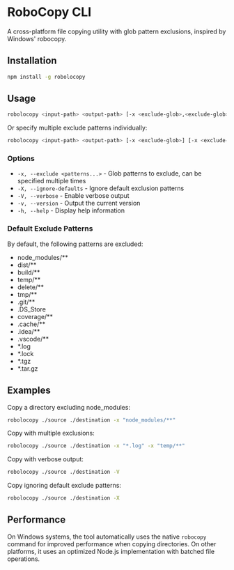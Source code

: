 # RoboCopy CLI

A cross-platform file copying utility with glob pattern exclusions, inspired by Windows' robocopy.

## Installation

```bash
npm install -g robolocopy
```

## Usage

```bash
robolocopy <input-path> <output-path> [-x <exclude-glob>,<exclude-glob>,...] [-X] [-V]
```

Or specify multiple exclude patterns individually:

```bash
robolocopy <input-path> <output-path> [-x <exclude-glob>] [-x <exclude-glob>]
```

### Options

- `-x, --exclude <patterns...>` - Glob patterns to exclude, can be specified multiple times
- `-X, --ignore-defaults` - Ignore default exclusion patterns
- `-V, --verbose` - Enable verbose output
- `-v, --version` - Output the current version
- `-h, --help` - Display help information

### Default Exclude Patterns

By default, the following patterns are excluded:

- node_modules/**
- dist/**
- build/**
- temp/**
- delete/**
- tmp/**
- .git/**
- .DS_Store
- coverage/**
- .cache/**
- .idea/**
- .vscode/**
- *.log
- *.lock
- *.tgz
- *.tar.gz

## Examples

Copy a directory excluding node_modules:
```bash
robolocopy ./source ./destination -x "node_modules/**"
```

Copy with multiple exclusions:
```bash
robolocopy ./source ./destination -x "*.log" -x "temp/**"
```

Copy with verbose output:
```bash
robolocopy ./source ./destination -V
```

Copy ignoring default exclude patterns:
```bash
robolocopy ./source ./destination -X
```

## Performance

On Windows systems, the tool automatically uses the native `robocopy` command for improved performance when copying directories. On other platforms, it uses an optimized Node.js implementation with batched file operations.
